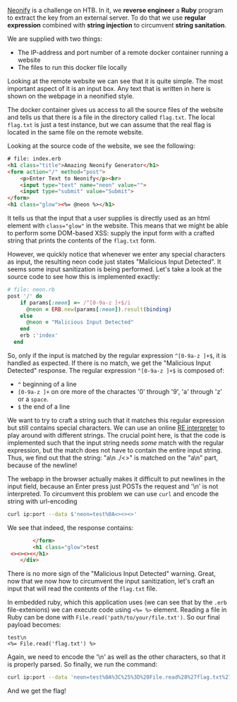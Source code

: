 [Neonify](https://app.hackthebox.com/challenges/neonify) is a challenge on HTB. In it, we **reverse engineer** a **Ruby** program to extract the key from an external server. To do that we use **regular expression** combined with **string injection** to circumvent **string sanitation**. 

We are supplied with two things:
- The IP-address and port number of a remote docker container running a website
- The files to run this docker file locally

Looking at the remote website we can see that it is quite simple. The most important aspect of it is an input box. Any text that is written in here is shown on the webpage in a neonified style. 

The docker container gives us access to all the source files of the website and tells us that there is a file in the directory called `flag.txt`. The local `flag.txt` is just a test instance, but we can assume that the real flag is located in the same file on the remote website.

Looking at the source code of the website, we see the following:
```html
# file: index.erb
<h1 class="title">Amazing Neonify Generator</h1>
<form action="/" method="post">
	<p>Enter Text to Neonify</p><br>
	<input type="text" name="neon" value="">
	<input type="submit" value="Submit">
</form>
<h1 class="glow"><%= @neon %></h1>
```
It tells us that the input that a user supplies is directly used as an html element with `class="glow"` in the website. This means that we might be able to perform some DOM-based XSS: supply the input form with a crafted string that prints the contents of the `flag.txt` form.

However, we quickly notice that whenever we enter any special characters as input, the resulting neon code just states "Malicious Input Detected". It seems some input sanitization is being performed. Let's take a look at the source code to see how this is implemented exactly:
```ruby
# file: neon.rb
post '/' do
    if params[:neon] =~ /^[0-9a-z ]+$/i
      @neon = ERB.new(params[:neon]).result(binding)
    else
      @neon = "Malicious Input Detected"
    end
    erb :'index'
  end
```

So, only if the input is matched by the regular expression `^[0-9a-z ]+$`, it is handled as expected. If there is no match, we get the "Malicious Input Detected" response. The regular expression `^[0-9a-z ]+$` is composed of:
- `^` beginning of a line
- `[0-9a-z ]+` on ore more of the charactes '0' through '9', 'a' through 'z' or a `space`.
- `$` the end of a line

We want to try to craft a string such that it matches this regular expression but still contains special characters. We can use an online [RE interpreter](https://regex101.com/) to play around with different strings. The crucial point here, is that the code is implemented such that the input string needs *some* match with the regular expression, but the match does not have to contain the entire input string. Thus, we find out that the string: "a\n ./<>" is matched on the "a\n" part, because of the newline!

The webapp in the browser actually makes it difficult to put newlines in the input field, because an Enter press just POSTs the request and '\n' is not interpreted. To circumvent this problem we can use `curl` and encode the string with url-encoding

```zsh
curl ip:port --data $'neon=test%0A<><><>'
```
We see that indeed, the response contains:
```html
        </form>
        <h1 class="glow">test
 <><><><</h1>
    </div>
```
There is no more sign of the "Malicious Input Detected" warning. Great, now that we now how to circumvent the input sanitization, let's craft an input that will read the contents of the `flag.txt` file.

In embedded ruby, which this application uses (we can see that by the `.erb` file-extenions) we can execute code using `<%= %>` element. Reading a file in Ruby can be done with `File.read('path/to/your/file.txt')`. So our final payload becomes:
```
test\n
<%= File.read('flag.txt') %>
```

Again, we need to encode the '\n' as well as the other characters, so that it is properly parsed. So finally, we run the command:
```zsh
curl ip:port --data 'neon=test%0A%3C%25%3D%20File.read%28%27flag.txt%27%29%20%25%3E'
```

And we get the flag!